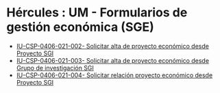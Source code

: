 # Hércules : UM \- Formularios de gestión económica (SGE)



* [IU\-CSP\-0406\-021\-002\- Solicitar alta de proyecto económico desde Proyecto SGI](/hercules/sgi-sistema-de-gestion-de-investigacion/guia-de-implantacion-checklist/um-universidad-de-murcia/um-formularios-especificos/um-formularios-de-gestion-economica-sge/iu-csp-0406-021-002-solicitar-alta-de-proyecto-economico-desde-proyecto-sgi.md "/hercules/sgi-sistema-de-gestion-de-investigacion/guia-de-implantacion-checklist/um-universidad-de-murcia/um-formularios-especificos/um-formularios-de-gestion-economica-sge/iu-csp-0406-021-002-solicitar-alta-de-proyecto-economico-desde-proyecto-sgi.md")
* [IU\-CSP\-0406\-021\-003\- Solicitar alta de proyecto económico desde Grupo de investigación SGI](/hercules/sgi-sistema-de-gestion-de-investigacion/guia-de-implantacion-checklist/um-universidad-de-murcia/um-formularios-especificos/um-formularios-de-gestion-economica-sge/iu-csp-0406-021-003-solicitar-alta-de-proyecto-economico-desde-grupo-de-investigacion-sgi.md "/hercules/sgi-sistema-de-gestion-de-investigacion/guia-de-implantacion-checklist/um-universidad-de-murcia/um-formularios-especificos/um-formularios-de-gestion-economica-sge/iu-csp-0406-021-003-solicitar-alta-de-proyecto-economico-desde-grupo-de-investigacion-sgi.md")
* [IU\-CSP\-0406\-021\-004\- Solicitar relación proyecto económico desde Proyecto SGI](/hercules/sgi-sistema-de-gestion-de-investigacion/guia-de-implantacion-checklist/um-universidad-de-murcia/um-formularios-especificos/um-formularios-de-gestion-economica-sge/iu-csp-0406-021-004-solicitar-relacion-proyecto-economico-desde-proyecto-sgi.md "/hercules/sgi-sistema-de-gestion-de-investigacion/guia-de-implantacion-checklist/um-universidad-de-murcia/um-formularios-especificos/um-formularios-de-gestion-economica-sge/iu-csp-0406-021-004-solicitar-relacion-proyecto-economico-desde-proyecto-sgi.md")




